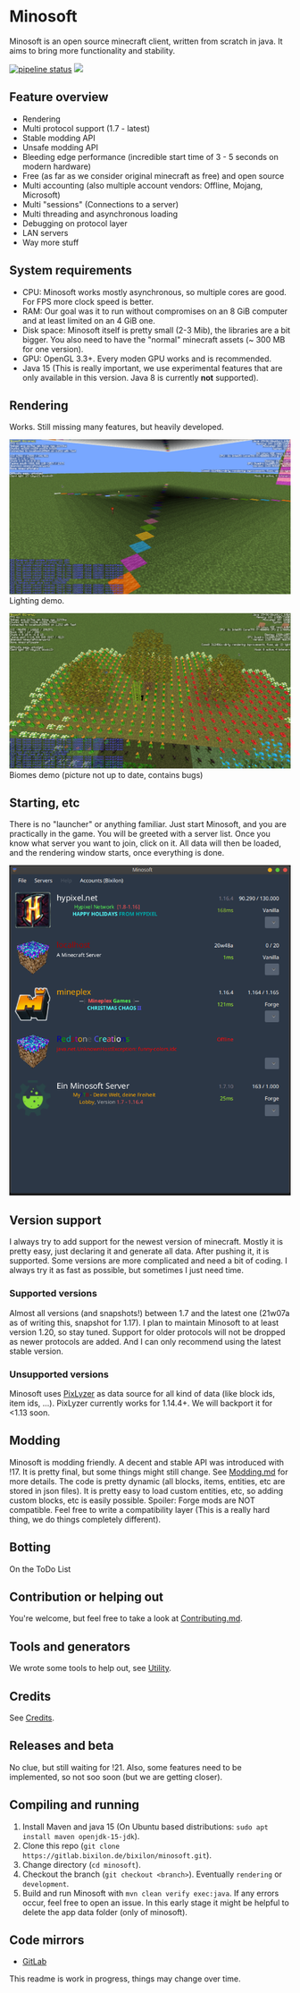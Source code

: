 # Minosoft
Minosoft is an open source minecraft client, written from scratch in java. It aims to bring more functionality and stability.

[![pipeline status](https://gitlab.bixilon.de/bixilon/minosoft/badges/master/pipeline.svg)](https://gitlab.bixilon.de/bixilon/minosoft/-/commits/master) 
[![](https://jitpack.io/v/de.bixilon.gitlab.bixilon/minosoft.svg)](https://jitpack.io/#de.bixilon.gitlab.bixilon/minosoft)

## Feature overview

- Rendering
- Multi protocol support (1.7 - latest)
- Stable modding API
- Unsafe modding API
- Bleeding edge performance (incredible start time of 3 - 5 seconds on modern hardware)
- Free (as far as we consider original minecraft as free) and open source
- Multi accounting (also multiple account vendors: Offline, Mojang, Microsoft)
- Multi "sessions" (Connections to a server)
- Multi threading and asynchronous loading
- Debugging on protocol layer
- LAN servers
- Way more stuff

## System requirements

- CPU: Minosoft works mostly asynchronous, so multiple cores are good. For FPS more clock speed is better.
- RAM: Our goal was it to run without compromises on an 8 GiB computer and at least limited on an 4 GiB one.
- Disk space: Minosoft itself is pretty small (2-3 Mib), the libraries are a bit bigger. You also need to have the "normal" minecraft assets (~ 300 MB for one version).
- GPU: OpenGL 3.3+. Every moden GPU works and is recommended.
- Java 15 (This is really important, we use experimental features that are only available in this version. Java 8 is currently **not** supported).


## Rendering

Works. Still missing many features, but heavily developed.

![Rendering](doc/img/rendering1.png)  
Lighting demo.

![Rendering](doc/img/rendering2.png)  
Biomes demo (picture not up to date, contains bugs)

## Starting, etc

There is no "launcher" or anything familiar. Just start Minosoft, and you are practically in the game. You will be greeted with a server list. Once you know what server you want to join, click on it. All data will then be loaded, and the rendering window starts, once everything is done.

![Server list](doc/img/server_list.png)

## Version support

I always try to add support for the newest version of minecraft. Mostly it is pretty easy, just declaring it and generate all data. After pushing it, it is supported. Some versions are more complicated and need a bit of coding. I always try it as fast as possible, but sometimes I just need time.

### Supported versions

Almost all versions (and snapshots!) between 1.7 and the latest one (21w07a as of writing this, snapshot for 1.17). I plan to maintain Minosoft to at least version 1.20, so stay tuned. Support for older protocols will not be dropped as newer protocols are added. And I can only recommend using the latest stable version.

### Unsupported versions

Minosoft uses [PixLyzer](https://gitlab.bixilon.de/bixilon/pixlyzer) as data source for all kind of data (like block ids, item ids, ...). PixLyzer currently works for 1.14.4+. We will backport it for <1.13 soon.

## Modding

Minosoft is modding friendly. A decent and stable API was introduced with !17. It is pretty final, but some things might still change. See [Modding.md](doc/Modding.md) for more details. The code is pretty dynamic (all blocks, items, entities, etc are stored in json files). It is pretty easy to load custom entities, etc, so adding custom blocks, etc is easily possible. Spoiler: Forge mods are NOT compatible. Feel free to write a compatibility layer (This is a really hard thing, we do things
completely different).

## Botting
On the ToDo List

## Contribution or helping out

You're welcome, but feel free to take a look at [Contributing.md](/Contributing.md).

## Tools and generators
We wrote some tools to help out, see [Utility](util/ReadMe.md).

## Credits

See [Credits](Credits.md).

## Releases and beta

No clue, but still waiting for !21. Also, some features need to be implemented, so not soo soon (but we are getting closer).

## Compiling and running

1. Install Maven and java 15 (On Ubuntu based distributions: `sudo apt install maven openjdk-15-jdk`).
2. Clone this repo (`git clone https://gitlab.bixilon.de/bixilon/minosoft.git`).
3. Change directory (`cd minosoft`).
4. Checkout the branch (`git checkout <branch>`). Eventually `rendering` or `development`.
5. Build and run Minosoft with `mvn clean verify exec:java`. If any errors occur, feel free to open an issue. In this early stage it might be helpful to delete the app data folder (only of minosoft).

## Code mirrors

- [GitLab](https://gitlab.com/Bixilon/minosoft)

This readme is work in progress, things may change over time.
